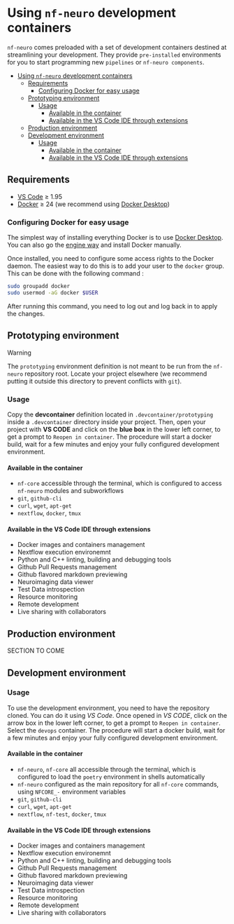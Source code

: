 # Using `nf-neuro` development containers

`nf-neuro` comes preloaded with a set of development containers destined at streamlining
your development. They provide `pre-installed` environments for you to start programming
new `pipelines` or `nf-neuro components`.

- [Using `nf-neuro` development containers](#using-nf-neuro-development-containers)
  - [Requirements](#requirements)
    - [Configuring Docker for easy usage](#configuring-docker-for-easy-usage)
  - [Prototyping environment](#prototyping-environment)
    - [Usage](#usage)
      - [Available in the container](#available-in-the-container)
      - [Available in the VS Code IDE through extensions](#available-in-the-vs-code-ide-through-extensions)
  - [Production environment](#production-environment)
  - [Development environment](#development-environment)
    - [Usage](#usage-1)
      - [Available in the container](#available-in-the-container-1)
      - [Available in the VS Code IDE through extensions](#available-in-the-vs-code-ide-through-extensions-1)

## Requirements

- [VS Code](https://code.visualstudio.com) &geq; 1.95
- [Docker](https://www.docker.com/get-started/) &geq; 24 (we recommend using [Docker Desktop](https://www.docker.com/products/docker-desktop))

### Configuring Docker for easy usage

The simplest way of installing everything Docker is to use [Docker Desktop](https://www.docker.com/products/docker-desktop). You can also go the [engine way](https://docs.docker.com/engine/install) and install Docker manually.

Once installed, you need to configure some access rights to the Docker daemon. The easiest way to do this is to add your user to the `docker` group. This can be done with the following command :

```bash
sudo groupadd docker
sudo usermod -aG docker $USER
```

After running this command, you need to log out and log back in to apply the changes.

## Prototyping environment

> [!WARNING]
> The `prototyping` environment definition is not meant to be run from the `nf-neuro` repository root.
> Locate your project elsewhere (we recommend putting it outside this directory to prevent
> conflicts with `git`).

### Usage

Copy the **devcontainer** definition located in `.devcontainer/prototyping` inside a `.devcontainer`
directory inside your project. Then, open your project with **VS CODE** and click on the **blue box** in the
lower left corner, to get a prompt to `Reopen in container`. The procedure will start a docker build, wait
for a few minutes and enjoy your fully configured development environment.

#### Available in the container

- `nf-core` accessible through the terminal, which is configured to access `nf-neuro` modules and subworkflows
- `git`, `github-cli`
- `curl`, `wget`, `apt-get`
- `nextflow`, `docker`, `tmux`

#### Available in the VS Code IDE through extensions

- Docker images and containers management
- Nextflow execution environemnt
- Python and C++ linting, building and debugging tools
- Github Pull Requests management
- Github flavored markdown previewing
- Neuroimaging data viewer
- Test Data introspection
- Resource monitoring
- Remote development
- Live sharing with collaborators

## Production environment

SECTION TO COME

## Development environment

### Usage

To use the development environment, you need to have the repository cloned. You can do it using
_VS Code_. Once opened in _VS CODE_, click on the arrow box in the lower left corner, to get a prompt to
`Reopen in container`. Select the `devops` container. The procedure will start a docker build, wait for a
few minutes and enjoy your fully configured development environment.

#### Available in the container

- `nf-neuro`, `nf-core` all accessible through the terminal, which is configured to load
  the `poetry` environment in shells automatically
- `nf-neuro` configured as the main repository for all `nf-core` commands, using `NFCORE_-` environment variables
- `git`, `github-cli`
- `curl`, `wget`, `apt-get`
- `nextflow`, `nf-test`, `docker`, `tmux`

#### Available in the VS Code IDE through extensions

- Docker images and containers management
- Nextflow execution environemnt
- Python and C++ linting, building and debugging tools
- Github Pull Requests management
- Github flavored markdown previewing
- Neuroimaging data viewer
- Test Data introspection
- Resource monitoring
- Remote development
- Live sharing with collaborators
